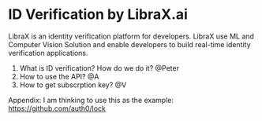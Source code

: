 # ID Verification by LibraX.ai

LibraX is an identity verification platform for developers. LibraX use ML and Computer Vision Solution and enable developers to build real-time identity verification applications. 

1. What is ID verification? How do we do it? @Peter
2. How to use the API? @A
3. How to get subscrption key? @V


Appendix: I am thinking to use this as the example: https://github.com/auth0/lock
